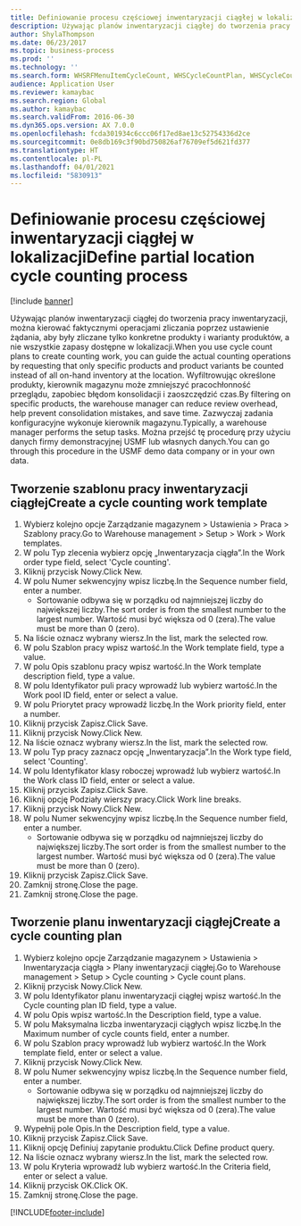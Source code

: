 ```yaml
---
title: Definiowanie procesu częściowej inwentaryzacji ciągłej w lokalizacji
description: Używając planów inwentaryzacji ciągłej do tworzenia pracy inwentaryzacji, można kierować faktycznymi operacjami zliczania poprzez ustawienie żądania, aby były zliczane tylko konkretne produkty i warianty produktów, a nie wszystkie zapasy dostępne w lokalizacji.
author: ShylaThompson
ms.date: 06/23/2017
ms.topic: business-process
ms.prod: ''
ms.technology: ''
ms.search.form: WHSRFMenuItemCycleCount, WHSCycleCountPlan, WHSCycleCountPlanListPage, WHSWorkTemplateTable
audience: Application User
ms.reviewer: kamaybac
ms.search.region: Global
ms.author: kamaybac
ms.search.validFrom: 2016-06-30
ms.dyn365.ops.version: AX 7.0.0
ms.openlocfilehash: fcda301934c6ccc06f17ed8ae13c52754336d2ce
ms.sourcegitcommit: 0e8db169c3f90bd750826af76709ef5d621fd377
ms.translationtype: HT
ms.contentlocale: pl-PL
ms.lasthandoff: 04/01/2021
ms.locfileid: "5830913"
---
```

# <a name="define-partial-location-cycle-counting-process"></a><span data-ttu-id="13327-103">Definiowanie procesu częściowej inwentaryzacji ciągłej w lokalizacji</span><span class="sxs-lookup"><span data-stu-id="13327-103">Define partial location cycle counting process</span></span> 

[!include [banner](../../includes/banner.md)]

<span data-ttu-id="13327-104">Używając planów inwentaryzacji ciągłej do tworzenia pracy inwentaryzacji, można kierować faktycznymi operacjami zliczania poprzez ustawienie żądania, aby były zliczane tylko konkretne produkty i warianty produktów, a nie wszystkie zapasy dostępne w lokalizacji.</span><span class="sxs-lookup"><span data-stu-id="13327-104">When you use cycle count plans to create counting work, you can guide the actual counting operations by requesting that only specific products and product variants be counted instead of all on-hand inventory at the location.</span></span> <span data-ttu-id="13327-105">Wyfiltrowując określone produkty, kierownik magazynu może zmniejszyć pracochłonność przeglądu, zapobiec błędom konsolidacji i zaoszczędzić czas.</span><span class="sxs-lookup"><span data-stu-id="13327-105">By filtering on specific products, the warehouse manager can reduce review overhead, help prevent consolidation mistakes, and save time.</span></span> <span data-ttu-id="13327-106">Zazwyczaj zadania konfiguracyjne wykonuje kierownik magazynu.</span><span class="sxs-lookup"><span data-stu-id="13327-106">Typically, a warehouse manager performs the setup tasks.</span></span> <span data-ttu-id="13327-107">Można przejść tę procedurę przy użyciu danych firmy demonstracyjnej USMF lub własnych danych.</span><span class="sxs-lookup"><span data-stu-id="13327-107">You can go through this procedure in the USMF demo data company or in your own data.</span></span>


## <a name="create-a-cycle-counting-work-template"></a><span data-ttu-id="13327-108">Tworzenie szablonu pracy inwentaryzacji ciągłej</span><span class="sxs-lookup"><span data-stu-id="13327-108">Create a cycle counting work template</span></span>
1. <span data-ttu-id="13327-109">Wybierz kolejno opcje Zarządzanie magazynem > Ustawienia > Praca > Szablony pracy.</span><span class="sxs-lookup"><span data-stu-id="13327-109">Go to Warehouse management > Setup > Work > Work templates.</span></span>
2. <span data-ttu-id="13327-110">W polu Typ zlecenia wybierz opcję „Inwentaryzacja ciągła”.</span><span class="sxs-lookup"><span data-stu-id="13327-110">In the Work order type field, select 'Cycle counting'.</span></span>
3. <span data-ttu-id="13327-111">Kliknij przycisk Nowy.</span><span class="sxs-lookup"><span data-stu-id="13327-111">Click New.</span></span>
4. <span data-ttu-id="13327-112">W polu Numer sekwencyjny wpisz liczbę.</span><span class="sxs-lookup"><span data-stu-id="13327-112">In the Sequence number field, enter a number.</span></span>
    * <span data-ttu-id="13327-113">Sortowanie odbywa się w porządku od najmniejszej liczby do największej liczby.</span><span class="sxs-lookup"><span data-stu-id="13327-113">The sort order is from the smallest number to the largest number.</span></span> <span data-ttu-id="13327-114">Wartość musi być większa od 0 (zera).</span><span class="sxs-lookup"><span data-stu-id="13327-114">The value must be more than 0 (zero).</span></span>  
5. <span data-ttu-id="13327-115">Na liście oznacz wybrany wiersz.</span><span class="sxs-lookup"><span data-stu-id="13327-115">In the list, mark the selected row.</span></span>
6. <span data-ttu-id="13327-116">W polu Szablon pracy wpisz wartość.</span><span class="sxs-lookup"><span data-stu-id="13327-116">In the Work template field, type a value.</span></span>
7. <span data-ttu-id="13327-117">W polu Opis szablonu pracy wpisz wartość.</span><span class="sxs-lookup"><span data-stu-id="13327-117">In the Work template description field, type a value.</span></span>
8. <span data-ttu-id="13327-118">W polu Identyfikator puli pracy wprowadź lub wybierz wartość.</span><span class="sxs-lookup"><span data-stu-id="13327-118">In the Work pool ID field, enter or select a value.</span></span>
9. <span data-ttu-id="13327-119">W polu Priorytet pracy wprowadź liczbę.</span><span class="sxs-lookup"><span data-stu-id="13327-119">In the Work priority field, enter a number.</span></span>
10. <span data-ttu-id="13327-120">Kliknij przycisk Zapisz.</span><span class="sxs-lookup"><span data-stu-id="13327-120">Click Save.</span></span>
11. <span data-ttu-id="13327-121">Kliknij przycisk Nowy.</span><span class="sxs-lookup"><span data-stu-id="13327-121">Click New.</span></span>
12. <span data-ttu-id="13327-122">Na liście oznacz wybrany wiersz.</span><span class="sxs-lookup"><span data-stu-id="13327-122">In the list, mark the selected row.</span></span>
13. <span data-ttu-id="13327-123">W polu Typ pracy zaznacz opcję „Inwentaryzacja”.</span><span class="sxs-lookup"><span data-stu-id="13327-123">In the Work type field, select 'Counting'.</span></span>
14. <span data-ttu-id="13327-124">W polu Identyfikator klasy roboczej wprowadź lub wybierz wartość.</span><span class="sxs-lookup"><span data-stu-id="13327-124">In the Work class ID field, enter or select a value.</span></span>
15. <span data-ttu-id="13327-125">Kliknij przycisk Zapisz.</span><span class="sxs-lookup"><span data-stu-id="13327-125">Click Save.</span></span>
16. <span data-ttu-id="13327-126">Kliknij opcję Podziały wierszy pracy.</span><span class="sxs-lookup"><span data-stu-id="13327-126">Click Work line breaks.</span></span>
17. <span data-ttu-id="13327-127">Kliknij przycisk Nowy.</span><span class="sxs-lookup"><span data-stu-id="13327-127">Click New.</span></span>
18. <span data-ttu-id="13327-128">W polu Numer sekwencyjny wpisz liczbę.</span><span class="sxs-lookup"><span data-stu-id="13327-128">In the Sequence number field, enter a number.</span></span>
    * <span data-ttu-id="13327-129">Sortowanie odbywa się w porządku od najmniejszej liczby do największej liczby.</span><span class="sxs-lookup"><span data-stu-id="13327-129">The sort order is from the smallest number to the largest number.</span></span> <span data-ttu-id="13327-130">Wartość musi być większa od 0 (zera).</span><span class="sxs-lookup"><span data-stu-id="13327-130">The value must be more than 0 (zero).</span></span>  
19. <span data-ttu-id="13327-131">Kliknij przycisk Zapisz.</span><span class="sxs-lookup"><span data-stu-id="13327-131">Click Save.</span></span>
20. <span data-ttu-id="13327-132">Zamknij stronę.</span><span class="sxs-lookup"><span data-stu-id="13327-132">Close the page.</span></span>
21. <span data-ttu-id="13327-133">Zamknij stronę.</span><span class="sxs-lookup"><span data-stu-id="13327-133">Close the page.</span></span>

## <a name="create-a-cycle-counting-plan"></a><span data-ttu-id="13327-134">Tworzenie planu inwentaryzacji ciągłej</span><span class="sxs-lookup"><span data-stu-id="13327-134">Create a cycle counting plan</span></span>
1. <span data-ttu-id="13327-135">Wybierz kolejno opcje Zarządzanie magazynem > Ustawienia > Inwentaryzacja ciągła > Plany inwentaryzacji ciągłej.</span><span class="sxs-lookup"><span data-stu-id="13327-135">Go to Warehouse management > Setup > Cycle counting > Cycle count plans.</span></span>
2. <span data-ttu-id="13327-136">Kliknij przycisk Nowy.</span><span class="sxs-lookup"><span data-stu-id="13327-136">Click New.</span></span>
3. <span data-ttu-id="13327-137">W polu Identyfikator planu inwentaryzacji ciągłej wpisz wartość.</span><span class="sxs-lookup"><span data-stu-id="13327-137">In the Cycle counting plan ID field, type a value.</span></span>
4. <span data-ttu-id="13327-138">W polu Opis wpisz wartość.</span><span class="sxs-lookup"><span data-stu-id="13327-138">In the Description field, type a value.</span></span>
5. <span data-ttu-id="13327-139">W polu Maksymalna liczba inwentaryzacji ciągłych wpisz liczbę.</span><span class="sxs-lookup"><span data-stu-id="13327-139">In the Maximum number of cycle counts field, enter a number.</span></span>
6. <span data-ttu-id="13327-140">W polu Szablon pracy wprowadź lub wybierz wartość.</span><span class="sxs-lookup"><span data-stu-id="13327-140">In the Work template field, enter or select a value.</span></span>
7. <span data-ttu-id="13327-141">Kliknij przycisk Nowy.</span><span class="sxs-lookup"><span data-stu-id="13327-141">Click New.</span></span>
8. <span data-ttu-id="13327-142">W polu Numer sekwencyjny wpisz liczbę.</span><span class="sxs-lookup"><span data-stu-id="13327-142">In the Sequence number field, enter a number.</span></span>
    * <span data-ttu-id="13327-143">Sortowanie odbywa się w porządku od najmniejszej liczby do największej liczby.</span><span class="sxs-lookup"><span data-stu-id="13327-143">The sort order is from the smallest number to the largest number.</span></span> <span data-ttu-id="13327-144">Wartość musi być większa od 0 (zera).</span><span class="sxs-lookup"><span data-stu-id="13327-144">The value must be more than 0 (zero).</span></span>  
9. <span data-ttu-id="13327-145">Wypełnij pole Opis.</span><span class="sxs-lookup"><span data-stu-id="13327-145">In the Description field, type a value.</span></span>
10. <span data-ttu-id="13327-146">Kliknij przycisk Zapisz.</span><span class="sxs-lookup"><span data-stu-id="13327-146">Click Save.</span></span>
11. <span data-ttu-id="13327-147">Kliknij opcję Definiuj zapytanie produktu.</span><span class="sxs-lookup"><span data-stu-id="13327-147">Click Define product query.</span></span>
12. <span data-ttu-id="13327-148">Na liście oznacz wybrany wiersz.</span><span class="sxs-lookup"><span data-stu-id="13327-148">In the list, mark the selected row.</span></span>
13. <span data-ttu-id="13327-149">W polu Kryteria wprowadź lub wybierz wartość.</span><span class="sxs-lookup"><span data-stu-id="13327-149">In the Criteria field, enter or select a value.</span></span>
14. <span data-ttu-id="13327-150">Kliknij przycisk OK.</span><span class="sxs-lookup"><span data-stu-id="13327-150">Click OK.</span></span>
15. <span data-ttu-id="13327-151">Zamknij stronę.</span><span class="sxs-lookup"><span data-stu-id="13327-151">Close the page.</span></span>



[!INCLUDE[footer-include](../../../includes/footer-banner.md)]